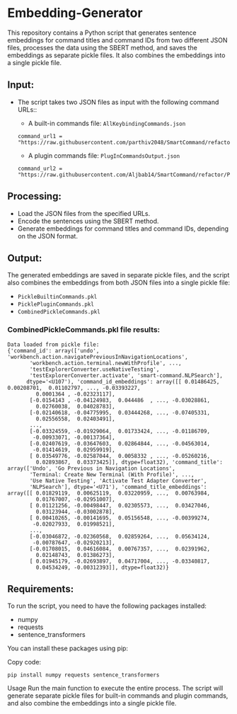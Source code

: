 # Embedding-Generator
This repository contains a Python script that generates sentence embeddings for command titles and command IDs from two different JSON files, processes the data using the SBERT method, and saves the embeddings as separate pickle files. It also combines the embeddings into a single pickle file.

## Input:
* The script takes two JSON files as input with the following command URLs::
  * A built-in commands file: `AllKeybindingCommands.json`
  ```
  command_url1 = "https://raw.githubusercontent.com/parthiv2048/SmartCommand/refactor/NLP_and_backend/AllKeybindingCommands.json"
  ```
  
  * A plugin commands file: `PlugInCommandsOutput.json`
  ```
  command_url2 = "https://raw.githubusercontent.com/Aljbab14/SmartCommand/refactor/PlugInCommandsOutput.json"
  ```


## Processing:
* Load the JSON files from the specified URLs.
* Encode the sentences using the SBERT method.
* Generate embeddings for command titles and command IDs, depending on the JSON format.


## Output:
The generated embeddings are saved in separate pickle files, and the script also combines the embeddings from both JSON files into a single pickle file:

* `PickleBuiltinCommands.pkl`
* `PicklePluginCommands.pkl`
* `CombinedPickleCommands.pkl`

### CombinedPickleCommands.pkl file results:
```
Data loaded from pickle file:
{'command_id': array(['undo', 'workbench.action.navigatePreviousInNavigationLocations',
       'workbench.action.terminal.newWithProfile', ...,
       'testExplorerConverter.useNativeTesting',
       'testExplorerConverter.activate', 'smart-command.NLPSearch'],
      dtype='<U107'), 'command_id_embeddings': array([[ 0.01486425,  0.00208701,  0.01102797, ..., -0.03393227,
         0.0001364 , -0.02323117],
       [-0.0154143 , -0.04124983,  0.044486  , ..., -0.03028861,
         0.02760038,  0.04028783],
       [-0.02140618, -0.04775995,  0.03444268, ..., -0.07405331,
         0.02556558,  0.02403491],
       ...,
       [-0.03324559, -0.01929064,  0.01733424, ..., -0.01186709,
        -0.00933071, -0.00137364],
       [-0.02407619, -0.03647603,  0.02864844, ..., -0.04563014,
        -0.01414619,  0.02959919],
       [ 0.03549776, -0.02587044,  0.0058332 , ..., -0.05260216,
         0.02893867,  0.03373425]], dtype=float32), 'command_title': array(['Undo', 'Go Previous in Navigation Locations',      
       'Terminal: Create New Terminal (With Profile)', ...,
       'Use Native Testing', 'Activate Test Adapter Converter',
       'NLPSearch'], dtype='<U71'), 'command_title_embeddings': array([[ 0.01829119,  0.00625119,  0.03220959, ...,  0.00763984,
         0.01767007, -0.02951007],
       [ 0.01121256, -0.00498447,  0.02305573, ...,  0.03427046,
         0.03123944, -0.03002878],
       [ 0.00410265, -0.00141695,  0.05156548, ..., -0.00399274,
        -0.02027933,  0.01998521],
       ...,
       [-0.03046872, -0.02360568,  0.02859264, ...,  0.05634124,
        -0.00787647, -0.02920213],
       [-0.01708015,  0.04616084,  0.00767357, ...,  0.02391962,
         0.02148743,  0.01386273],
       [ 0.01945179, -0.02693897,  0.04717004, ..., -0.03340817,
         0.04534249, -0.00312393]], dtype=float32)}
```

## Requirements:
To run the script, you need to have the following packages installed:

* numpy
* requests
* sentence_transformers

You can install these packages using pip:

Copy code:
```
pip install numpy requests sentence_transformers
```
Usage
Run the main function to execute the entire process. The script will generate separate pickle files for built-in commands and plugin commands, and also combine the embeddings into a single pickle file.
